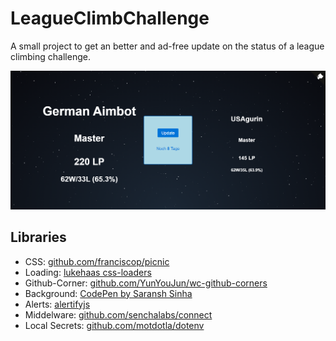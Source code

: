 # LeagueClimbChallenge

A small project to get an better and ad-free update on the status of a league climbing challenge.

<img src="./screenshots/image.png" title="Screenshot" />

## Libraries
 * CSS: [github.com/franciscop/picnic](https://github.com/franciscop/picnic)
 * Loading: [lukehaas css-loaders](https://projects.lukehaas.me/css-loaders/)
 * Github-Corner: [github.com/YunYouJun/wc-github-corners](https://github.com/YunYouJun/wc-github-corners)
 * Background: [CodePen by Saransh Sinha](https://codepen.io/saransh/pen/BKJun)
 * Alerts: [alertifyjs](https://alertifyjs.com/)
 * Middelware: [github.com/senchalabs/connect](https://github.com/senchalabs/connect)
 * Local Secrets: [github.com/motdotla/dotenv](https://github.com/motdotla/dotenv)